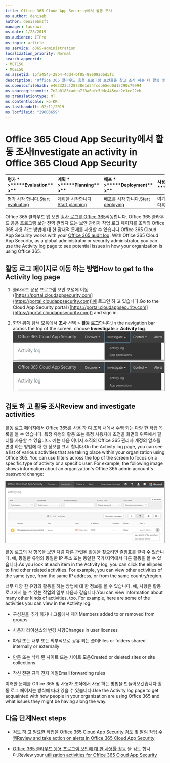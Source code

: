 ```yaml
---
title: Office 365 Cloud App Security에서 활동 조사
ms.author: deniseb
author: denisebmsft
manager: laurawi
ms.date: 1/28/2019
ms.audience: ITPro
ms.topic: article
ms.service: o365-administration
localization_priority: Normal
search.appverid:
- MET150
- MOE150
ms.assetid: 15fa4545-28b4-4dd4-bf85-88e0926bd5fc
description: 'Office 365 클라우드 응용 프로그램 보안을을 찾고 조사 하는 데 활동 및 계정 하 여 Office 365 환경에서 소식을 볼 수 있습니다. '
ms.openlocfilehash: e463323cf28738e1d54fcdb65ed0d15290c79994
ms.sourcegitcommit: 7e2a0185cadea7f3a6afc5ddc445eac2e1ce22eb
ms.translationtype: MT
ms.contentlocale: ko-KR
ms.lasthandoff: 02/11/2019
ms.locfileid: "29603659"
---
```

# <a name="investigate-an-activity-in-office-365-cloud-app-security"></a><span data-ttu-id="4408d-103">Office 365 Cloud App Security에서 활동 조사</span><span class="sxs-lookup"><span data-stu-id="4408d-103">Investigate an activity in Office 365 Cloud App Security</span></span>
  
|<span data-ttu-id="4408d-104">평가 \* *\>*\*</span><span class="sxs-lookup"><span data-stu-id="4408d-104">\*\*\*\*Evaluation\*\* \>\*\*</span></span>|<span data-ttu-id="4408d-105">계획 \* *\>*\*</span><span class="sxs-lookup"><span data-stu-id="4408d-105">\*\*\*\*Planning\*\* \>\*\*</span></span>|<span data-ttu-id="4408d-106">배포 \* *\>*\*</span><span class="sxs-lookup"><span data-stu-id="4408d-106">\*\*\*\*Deployment\*\* \>\*\*</span></span>|<span data-ttu-id="4408d-107">사용률 \* \* \*</span><span class="sxs-lookup"><span data-stu-id="4408d-107">\*\*\*\*Utilization\*\*\*\*</span></span>|
|:-----|:-----|:-----|:-----|
|[<span data-ttu-id="4408d-108">평가 시작 합니다.</span><span class="sxs-lookup"><span data-stu-id="4408d-108">Start evaluating</span></span>](office-365-cas-overview.md) <br/> |[<span data-ttu-id="4408d-109">계획을 시작합니다</span><span class="sxs-lookup"><span data-stu-id="4408d-109">Start planning</span></span>](get-ready-for-office-365-cas.md) <br/> |[<span data-ttu-id="4408d-110">배포를 시작 합니다.</span><span class="sxs-lookup"><span data-stu-id="4408d-110">Start deploying</span></span>](turn-on-office-365-cas.md) <br/> |<span data-ttu-id="4408d-111">여기는!</span><span class="sxs-lookup"><span data-stu-id="4408d-111">You are here!</span></span>  <br/> [<span data-ttu-id="4408d-112">다음 단계</span><span class="sxs-lookup"><span data-stu-id="4408d-112">Next steps</span></span>](#next-steps) <br/> |
   
<span data-ttu-id="4408d-p101">Office 365 클라우드 앱 보안 [감사 로그를 Office 365](detailed-properties-in-the-office-365-audit-log.md)작동합니다. Office 365 클라우드 응용 프로그램 보안 전역 관리자 또는 보안 관리자 작업 로그 페이지를 조직의 Office 365 사용 하는 방법에 대 한 잠재적 문제를 사용할 수 있습니다.</span><span class="sxs-lookup"><span data-stu-id="4408d-p101">Office 365 Cloud App Security works with your [Office 365 audit log](detailed-properties-in-the-office-365-audit-log.md). With Office 365 Cloud App Security, as a global administrator or security administrator, you can use the Activity log page to see potential issues in how your organization is using Office 365.</span></span>
  
## <a name="how-to-get-to-the-activity-log-page"></a><span data-ttu-id="4408d-115">활동 로그 페이지로 이동 하는 방법</span><span class="sxs-lookup"><span data-stu-id="4408d-115">How to get to the Activity log page</span></span>

1. <span data-ttu-id="4408d-116">클라우드 응용 프로그램 보안 포털에 이동 ([https://portal.cloudappsecurity.com](https://portal.cloudappsecurity.com))에 로그인 하 고 있습니다.</span><span class="sxs-lookup"><span data-stu-id="4408d-116">Go to the Cloud App Security portal ([https://portal.cloudappsecurity.com](https://portal.cloudappsecurity.com)) and sign in.</span></span>
  
2. <span data-ttu-id="4408d-117">화면 위쪽 탐색 모음에서 **조사** 선택 \> **활동 로그**합니다.</span><span class="sxs-lookup"><span data-stu-id="4408d-117">In the navigation bar across the top of the screen, choose **Investigate** \> **Activity log**.</span></span><br/><span data-ttu-id="4408d-118">![O365 CAS 포털에서 조사를 선택 합니다.](media/8c7b87c9-71a6-4952-adb2-185e941ffe9a.png)</span><span class="sxs-lookup"><span data-stu-id="4408d-118">![In the O365 CAS portal, choose Investigate.](media/8c7b87c9-71a6-4952-adb2-185e941ffe9a.png)</span></span>
  
## <a name="review-and-investigate-activities"></a><span data-ttu-id="4408d-119">검토 하 고 활동 조사</span><span class="sxs-lookup"><span data-stu-id="4408d-119">Review and investigate activities</span></span>

<span data-ttu-id="4408d-p102">활동 로그 페이지에서 Office 365를 사용 하 여 조직 내에서 수행 되는 다양 한 작업 목록을 볼 수 있습니다. 특정 유형의 활동 또는 특정 사용자에 초점을 화면의 위쪽에서 필터를 사용할 수 있습니다. 예는 다음 이미지 조직의 Office 365 관리자 계정의 암호를 변경 하는 방법에 대 한 정보를 표시 합니다.</span><span class="sxs-lookup"><span data-stu-id="4408d-p102">On the Activity log page, you can see a list of various activities that are taking place within your organization using Office 365. You can use filters across the top of the screen to focus on a specific type of activity or a specific user. For example, the following image shows information about an organization's Office 365 admin account's password change:</span></span>
  
![Office 365 클라우드 응용 프로그램 보안에서 조사 선택 \> 활동 로그 합니다.](media/5d54600c-59cd-4f33-b4f0-29b75c37baae.png)
  
<span data-ttu-id="4408d-p103">활동 로그의 각 항목을 보면 처럼 다른 관련된 활동을 찾으려면 줄임표를 클릭 수 있습니다. 예, 동일한 유형의 동일한 IP 주소 또는 동일한 국가/지역에서 다른 활동을 볼 수 있습니다.</span><span class="sxs-lookup"><span data-stu-id="4408d-p103">As you look at each item in the Activity log, you can click the ellipses to find other related activities. For example, you can view other activities of the same type, from the same IP address, or from the same country/region.</span></span>
  
<span data-ttu-id="4408d-p104">너무 다양 한 유형의 활동을 하는 방법에 대 한 정보를 볼 수 있습니다. 예, 사항은 활동 로그에서 볼 수 있는 작업의 일부 다음과 같습니다.</span><span class="sxs-lookup"><span data-stu-id="4408d-p104">You can view information about many other kinds of activities, too. For example, here are some of the activities you can view in the Activity log:</span></span>
  
- <span data-ttu-id="4408d-128">구성원을 추가 하거나 그룹에서 제거</span><span class="sxs-lookup"><span data-stu-id="4408d-128">Members added to or removed from groups</span></span>
    
- <span data-ttu-id="4408d-129">사용자 라이선스의 변경 사항</span><span class="sxs-lookup"><span data-stu-id="4408d-129">Changes in user licenses</span></span>
    
- <span data-ttu-id="4408d-130">파일 또는 내부 또는 외부적으로 공유 되는 폴더</span><span class="sxs-lookup"><span data-stu-id="4408d-130">Files or folders shared internally or externally</span></span>
    
- <span data-ttu-id="4408d-131">만든 또는 삭제 된 사이트 또는 사이트 모음</span><span class="sxs-lookup"><span data-stu-id="4408d-131">Created or deleted sites or site collections</span></span>
    
- <span data-ttu-id="4408d-132">착신 전환 규칙 전자 메일</span><span class="sxs-lookup"><span data-stu-id="4408d-132">Email forwarding rules</span></span>
    
<span data-ttu-id="4408d-133">이러한 문제를 Office 365 및 사용자 조직에서 사용 하는 방법을 만들어보겠습니다 활동 로그 페이지는 방식에 따라 있을 수 있습니다.</span><span class="sxs-lookup"><span data-stu-id="4408d-133">Use the Activity log page to get acquainted with how people in your organization are using Office 365 and what issues they might be having along the way.</span></span>
  
## <a name="next-steps"></a><span data-ttu-id="4408d-134">다음 단계</span><span class="sxs-lookup"><span data-stu-id="4408d-134">Next steps</span></span>

- [<span data-ttu-id="4408d-135">검토 하 고 필요한 작업을 Office 365 Cloud App Security 검토 및 알림 작업 수행</span><span class="sxs-lookup"><span data-stu-id="4408d-135">Review and take action on alerts in Office 365 Cloud App Security</span></span>](review-office-365-cas-alerts.md)
    
- <span data-ttu-id="4408d-136">[Office 365 클라우드 응용 프로그램 보안에 대 한 사용률 활동](utilization-activities-for-ocas.md) 을 검토 합니다.</span><span class="sxs-lookup"><span data-stu-id="4408d-136">Review your [utilization activities for Office 365 Cloud App Security](utilization-activities-for-ocas.md)</span></span>
    


